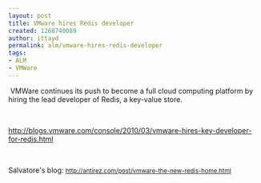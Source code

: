 ```yaml
---
layout: post
title: VMware hires Redis developer
created: 1268740089
author: ittayd
permalink: alm/vmware-hires-redis-developer
tags:
- ALM
- VMWare
---
```

<p>&nbsp;VMWare continues its push to become a full cloud computing platform by hiring the lead developer of Redis, a key-value store.</p>
<p>&nbsp;</p>
<p><a href="http://blogs.vmware.com/console/2010/03/vmware-hires-key-developer-for-redis.html">http://blogs.vmware.com/console/2010/03/vmware-hires-key-developer-for-redis.html</a></p>
<p>&nbsp;</p>
<p>Salvatore's blog:&nbsp;<span class="Apple-style-span" style="line-height: 19px; font-size: 12px; "><a href="http://antirez.com/post/vmware-the-new-redis-home.html">http://antirez.com/post/vmware-the-new-redis-home.html</a></span></p>
